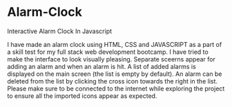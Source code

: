 # Alarm-Clock
Interactive Alarm Clock In Javascript

I have made an alarm clock using HTML, CSS and JAVASCRIPT as a part of a skill test for my full stack web development bootcamp. I have tried to make the interface to look visually pleasing. Separate sceerns appear for adding an alarm and when an alarm is hit. A list of added alarms is displayed on the main screen (the list is empty by default). An alarm can be deleted from the list by clicking the cross icon towards the right in the list. Please make sure to be connected to the internet while exploring the project to ensure all the imported icons appear as expected.
